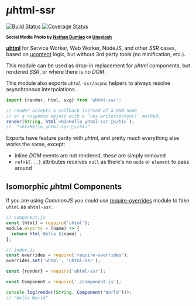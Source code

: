 # <em>µ</em>html-ssr

[![Build Status](https://travis-ci.com/WebReflection/uhtml-ssr.svg?branch=main)](https://travis-ci.com/WebReflection/uhtml-ssr) [![Coverage Status](https://coveralls.io/repos/github/WebReflection/uhtml-ssr/badge.svg?branch=main)](https://coveralls.io/github/WebReflection/uhtml-ssr?branch=main)

<sup>**Social Media Photo by [Nathan Dumlao](https://unsplash.com/@nate_dumlao) on [Unsplash](https://unsplash.com/)**</sup>

**[µhtml](https://github.com/WebReflection/uhtml#readme)** for Service Worker, Web Worker, NodeJS, and other *SSR* cases, based on [µcontent](https://github.com/WebReflection/ucontent#readme) logic, but without 3rd party tools (no minification, etc.).

This module can be used as drop-in replacement for *µhtml* components, but rendered *SSR*, or where there is no *DOM*.

This module also exports `uhtml-ssr/async` helpers to always resolve asynchronous interpolations.

```js
import {render, html, svg} from 'uhtml-ssr';

// render accepts a callback instead of a DOM node
// or a response object with a `res.write(content)` method.
render(String, html`<h1>Hello µhtml-ssr 👋</h1>`);
//  "<h1>Hello µhtml-ssr 👋</h1>"
```

Exports have feature parity with *µhtml*, and pretty much everything else works the same, except:

  * inline *DOM* events are not rendered, these are simply removed
  * `ref=${...}` attributes receives `null` as there's no `node` or `element` to pass around


## Isomorphic <em>µ</em>html Components

If you are using *CommonJS* you *could* use [require-overrides](https://github.com/WebReflection/require-overrides/#readme) module to fake `uhtml` as `uhtml-ssr`.

```js
// component.js
const {html} = require('uhtml');
module.exports = (name) => {
  return html`Hello ${name}`;
};

// index.js
const overrides = require('require-overrides');
overrides.set('uhtml', 'uhtml-ssr');

const {render} = require('uhtml-ssr');

const Component = require('./component.js');

console.log(render(String, Component('World')));
// "Hello World"
```

